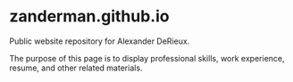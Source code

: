 zanderman.github.io
===================

Public website repository for Alexander DeRieux.

The purpose of this page is to display professional skills, work experience, resume, and other related materials.

